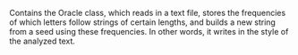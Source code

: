 Contains the Oracle class, which reads in a text file, stores the frequencies of which letters follow strings of certain lengths, and builds a new string from a seed using these frequencies. In other words, it writes in the style of the analyzed text.
